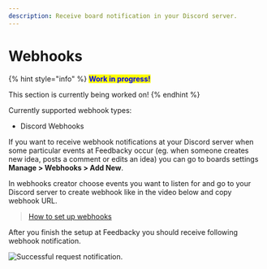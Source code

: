 ```yaml
---
description: Receive board notification in your Discord server.
---
```


# Webhooks

{% hint style="info" %}
<mark style="color:blue;">**Work in progress!**</mark>

This section is currently being worked on!
{% endhint %}

Currently supported webhook types:

* Discord Webhooks

If you want to receive webhook notifications at your Discord server when some particular events at Feedbacky occur (eg. when someone creates new idea, posts a comment or edits an idea) you can go to boards settings **Manage > Webhooks > Add New**.

In webhooks creator choose events you want to listen for and go to your Discord server to create webhook like in the video below and copy webhook URL.

> [How to set up webhooks](https://cdn.feedbacky.net/static/mp4/discord-webhooks-setup.mp4)

After you finish the setup at Feedbacky you should receive following webhook notification.

![Successful request notification.](https://cdn.feedbacky.net/static/img/discord-webhook-notification.png)
